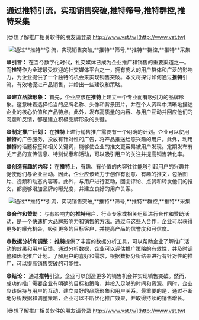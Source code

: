 ## **通过**推特**引流，实现销售突破,**推特**筛号,**推特**群控,**推特**采集**

[😍想了解推广相关软件的朋友请登录 http://www.vst.tw](http://www.vst.tw)

 <center><img src="https://vst.tw/MP4/tuiguang/png/2.png" alt="通过**推特**引流，实现销售突破,**推特**筛号,**推特**群控,**推特**采集"></center>

**😄引言：**
在当今数字化时代，社交媒体已成为企业推广和销售的重要渠道之一。而**推特**作为全球最受欢迎的社交媒体平台之一，拥有庞大的用户群体和广泛的影响力，为企业提供了一个独特的机会来实现销售突破。本文将探讨如何通过**推特**引流，有效地促进产品销售，并给出一些建议和策略。

**😄建立品牌形象：**
首先，企业应该在**推特**上建立一个专业而有吸引力的品牌形象。这意味着选择恰当的品牌名称、头像和背景图片，并在个人资料中清晰地描述企业的核心价值和产品特点。此外，发布高质量的内容、与用户互动并回应他们的问题和反馈，都是建立积极品牌形象的关键。

**😄制定推广计划：**
在**推特**上进行销售推广需要有一个明确的计划。企业可以使用**推特**的广告服务，投放有针对性的广告，将产品推送给感兴趣的用户。此外，利用**推特**的话题标签和相关关键词，能够使企业的推文更容易被用户发现。定期发布有关产品的宣传信息、特别优惠和活动，可以吸引用户的关注并提高销售转化率。

**😄创造有趣的内容：**
在**推特**上，有趣、有价值的内容往往能够引起用户的兴趣并促使他们与企业互动。因此，企业应该致力于创作有创意、有趣的推文，包括图片、视频和动态内容等。此外，与用户进行互动，回复评论、点赞和转发他们的推文，都能够增加品牌的曝光度，并建立良好的用户关系。

 <center><img src="https://vst.tw/MP4/tuiguang/png/5.png" alt="通过**推特**引流，实现销售突破,**推特**筛号,**推特**群控,**推特**采集"></center>

**😄合作和赞助：**
与有影响力的**推特**用户、行业专家或相关组织进行合作和赞助活动，是一个快速扩大品牌影响力和销售的方法。通过与这些人合作，企业可以获得更多的曝光机会，吸引更多的目标客户，并提高产品的信誉度和可信度。

**😄数据分析和调整：**
**推特**提供了丰富的数据分析工具，可以帮助企业了解推广活动的效果和用户反馈。通过分析数据，企业可以评估推广策略的有效性，并及时调整和优化推广计划。了解用户的喜好和需求，根据数据分析结果进行有针对性的推广，可以提高销售突破的可能性。

**😄结论：**
通过**推特**引流，企业可以创造更多的销售机会并实现销售突破。然而，成功的推广需要企业有明确的目标和策略，并投入足够的时间和资源。同时，企业应该保持与用户的互动，建立良好的品牌形象和用户关系。最重要的是，通过不断地分析数据和调整策略，企业可以不断优化推广效果，并取得持续的销售增长。

[😍想了解推广相关软件的朋友请登录 http://www.vst.tw](http://www.vst.tw)



